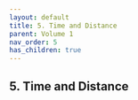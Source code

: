 ```yaml
---
layout: default
title: 5. Time and Distance
parent: Volume 1
nav_order: 5
has_children: true
---
```

## 5. Time and Distance

